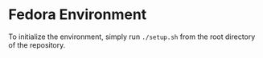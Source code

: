 # Fedora Environment
To initialize the environment, simply run `./setup.sh` from the root directory of the repository.
